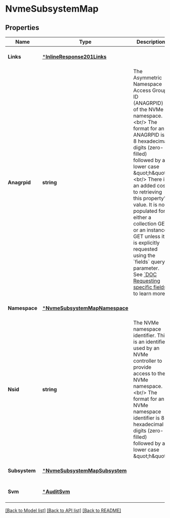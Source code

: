 # NvmeSubsystemMap

## Properties
Name | Type | Description | Notes
------------ | ------------- | ------------- | -------------
**Links** | [***InlineResponse201Links**](inline_response_201__links.md) |  | [optional] [default to null]
**Anagrpid** | **string** | The Asymmetric Namespace Access Group ID (ANAGRPID) of the NVMe namespace.&lt;br/&gt; The format for an ANAGRPID is 8 hexadecimal digits (zero-filled) followed by a lower case \&quot;h\&quot;.&lt;br/&gt; There is an added cost to retrieving this property&#39;s value. It is not populated for either a collection GET or an instance GET unless it is explicitly requested using the &#x60;fields&#x60; query parameter. See [&#x60;DOC Requesting specific fields&#x60;](#docs-docs-Requesting-specific-fields) to learn more.  | [optional] [default to null]
**Namespace** | [***NvmeSubsystemMapNamespace**](nvme_subsystem_map_namespace.md) |  | [optional] [default to null]
**Nsid** | **string** | The NVMe namespace identifier. This is an identifier used by an NVMe controller to provide access to the NVMe namespace.&lt;br/&gt; The format for an NVMe namespace identifier is 8 hexadecimal digits (zero-filled) followed by a lower case \&quot;h\&quot;.  | [optional] [default to null]
**Subsystem** | [***NvmeSubsystemMapSubsystem**](nvme_subsystem_map_subsystem.md) |  | [optional] [default to null]
**Svm** | [***AuditSvm**](audit_svm.md) |  | [optional] [default to null]

[[Back to Model list]](../README.md#documentation-for-models) [[Back to API list]](../README.md#documentation-for-api-endpoints) [[Back to README]](../README.md)


